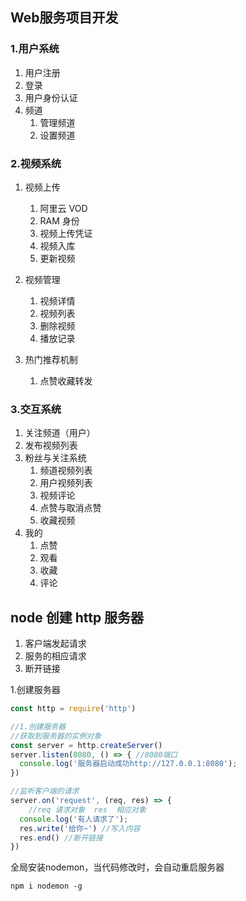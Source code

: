 

## Web服务项目开发

### 1.用户系统

1. 用户注册
2. 登录
3. 用户身份认证
4. 频道
   1. 管理频道
   2. 设置频道



### 2.视频系统

1. 视频上传

   1. 阿里云 VOD
   2. RAM 身份
   3. 视频上传凭证
   4. 视频入库
   5. 更新视频

   

2. 视频管理

   1. 视频详情
   2. 视频列表
   3. 删除视频
   4. 播放记录

   

3. 热门推荐机制

   1. 点赞收藏转发



### 3.交互系统

1. 关注频道（用户）
2. 发布视频列表
3. 粉丝与关注系统
   1. 频道视频列表
   2. 用户视频列表
   3. 视频评论
   4. 点赞与取消点赞
   5. 收藏视频
4. 我的
   1. 点赞
   2. 观看
   3. 收藏
   4. 评论



## node 创建 http 服务器

1. 客户端发起请求
2. 服务的相应请求
3. 断开链接



1.创建服务器

```js
const http = require('http')

//1.创建服务器
//获取到服务器的实例对象
const server = http.createServer()
server.listen(8080, () => { //8080端口
  console.log('服务器启动成功http://127.0.0.1:8080');
})

//监听客户端的请求
server.on('request', (req, res) => {
    //req 请求对象  res  相应对象
  console.log('有人请求了');
  res.write('给你~') //写入内容
  res.end() //断开链接
})
```

全局安装nodemon，当代码修改时，会自动重启服务器

```js'
npm i nodemon -g
```













